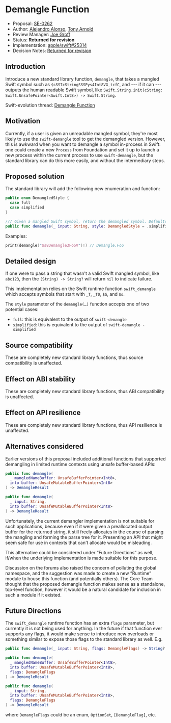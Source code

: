 # Demangle Function

* Proposal: [SE-0262](0262-demangle.md)
* Author: [Alejandro Alonso](https://github.com/Azoy), [Tony Arnold](https://github.com/tonyarnold)
* Review Manager: [Joe Groff](https://github.com/jckarter)
* Status: **Returned for revision**
* Implementation: [apple/swift#25314](https://github.com/apple/swift/pull/25314)
* Decision Notes: [Returned for revision](https://forums.swift.org/t/returned-for-revision-se-0262-demangle-function/28186)

## Introduction

Introduce a new standard library function, `demangle`, that takes a mangled Swift symbol such as `$sSS7cStringSSSPys4Int8VG_tcfC`, and --- if it can --- outputs the human readable Swift symbol, like `Swift.String.init(cString: Swift.UnsafePointer<Swift.Int8>) -> Swift.String`.

Swift-evolution thread: [Demangle Function](https://forums.swift.org/t/demangle-function/25416)

## Motivation

Currently, if a user is given an unreadable mangled symbol, they're most likely to use the `swift-demangle` tool to get the demangled version. However, this is awkward when you want to demangle a symbol in-process in Swift: one could create a new `Process` from Foundation and set it up to launch a new process within the current process to use `swift-demangle`, but the standard library can do this more easily, and without the intermediary steps. 

## Proposed solution

The standard library will add the following new enumeration and function:

```swift
public enum DemangledStyle {
  case full
  case simplified
}

/// Given a mangled Swift symbol, return the demangled symbol. Defaults to the simplified style used by LLDB, Instruments and similar tools. 
public func demangle(_ input: String, style: DemangledStyle = .simplified) -> String?
```

Examples:

```swift
print(demangle("$s8Demangle3FooV")!) // Demangle.Foo
```

## Detailed design

If one were to pass a string that wasn't a valid Swift mangled symbol, like `abc123`, then the `(String) -> String?` will return `nil` to indicate failure.

This implementation relies on the Swift runtime function `swift_demangle` which accepts symbols that start with `_T`, `_T0`, `$S`, and `$s`.

The `style` parameter of the `demangle(…)` function accepts one of two potential cases:
- `full`: this is equivalent to the output of `swift-demangle`
- `simplified`: this is equivalent to the output of `swift-demangle -simplified`

## Source compatibility

These are completely new standard library functions, thus source compatibility is unaffected.

## Effect on ABI stability

These are completely new standard library functions, thus ABI compatibility is unaffected.

## Effect on API resilience

These are completely new standard library functions, thus API resilience is unaffected.

## Alternatives considered

Earlier versions of this proposal included additional functions that supported demangling in limited runtime contexts using unsafe buffer-based APIs:

```swift
public func demangle(
  _ mangledNameBuffer: UnsafeBufferPointer<Int8>,
  into buffer: UnsafeMutableBufferPointer<Int8>
) -> DemangleResult

public func demangle(
  _ input: String,
  into buffer: UnsafeMutableBufferPointer<Int8>
) -> DemangleResult
```

Unfortunately, the current demangler implementation is not suitable for such applications, because even if it were given a preallocated output buffer for the returned string, it still freely allocates in the course of parsing the mangling and forming the parse tree for it. Presenting an API that might seem safe for use in contexts that can't allocate would be misleading.

This alternative could be considered under “Future Directions” as well, if/when the underlying implementation is made suitable for this purpose. 

Discussion on the forums also raised the concern of polluting the global namespace, and the suggestion was made to create a new “Runtime” module to house this function (and potentially others). The Core Team thought that the proposed demangle function makes sense as a standalone, top-level function, however it would be a natural candidate for inclusion in such a module if it existed.

## Future Directions

The `swift_demangle` runtime function has an extra `flags` parameter, but currently it is not being used for anything. In the future if that function ever supports any flags, it would make sense to introduce new overloads or something similar to expose those flags to the standard library as well. E.g.

```swift
public func demangle(_ input: String, flags: DemangleFlags) -> String?

public func demangle(
  _ mangledNameBuffer: UnsafeBufferPointer<Int8>,
  into buffer: UnsafeMutableBufferPointer<Int8>,
  flags: DemangleFlags
) -> DemangleResult

public func demangle(
  _ input: String,
  into buffer: UnsafeMutableBufferPointer<Int8>,
  flags: DemangleFlags
) -> DemangleResult
```

where `DemangleFlags` could be an enum, `OptionSet`, `[DemangleFlag]`, etc.
